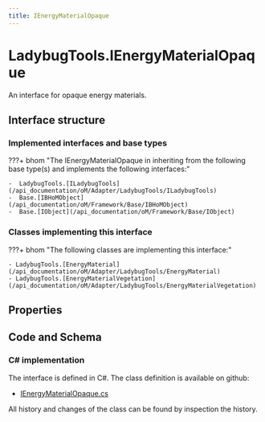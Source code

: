 ```yaml
---
title: IEnergyMaterialOpaque
---
```


# LadybugTools.IEnergyMaterialOpaque

An interface for opaque energy materials.

## Interface structure

### Implemented interfaces and base types

???+ bhom "The IEnergyMaterialOpaque in inheriting from the following base type(s) and implements the following interfaces:"

    -  LadybugTools.[ILadybugTools](/api_documentation/oM/Adapter/LadybugTools/ILadybugTools)
    -  Base.[IBHoMObject](/api_documentation/oM/Framework/Base/IBHoMObject)
    -  Base.[IObject](/api_documentation/oM/Framework/Base/IObject)


### Classes implementing this interface

???+ bhom "The following classes are implementing this interface:"

    - LadybugTools.[EnergyMaterial](/api_documentation/oM/Adapter/LadybugTools/EnergyMaterial)
    - LadybugTools.[EnergyMaterialVegetation](/api_documentation/oM/Adapter/LadybugTools/EnergyMaterialVegetation)


## Properties

## Code and Schema

### C# implementation

The interface is defined in C#. The class definition is available on github:

- [IEnergyMaterialOpaque.cs](https://github.com/BHoM/LadybugTools_Toolkit/blob/develop/LadybugTools_oM/Constructions/IEnergyMaterialOpaque.cs)

All history and changes of the class can be found by inspection the history.
